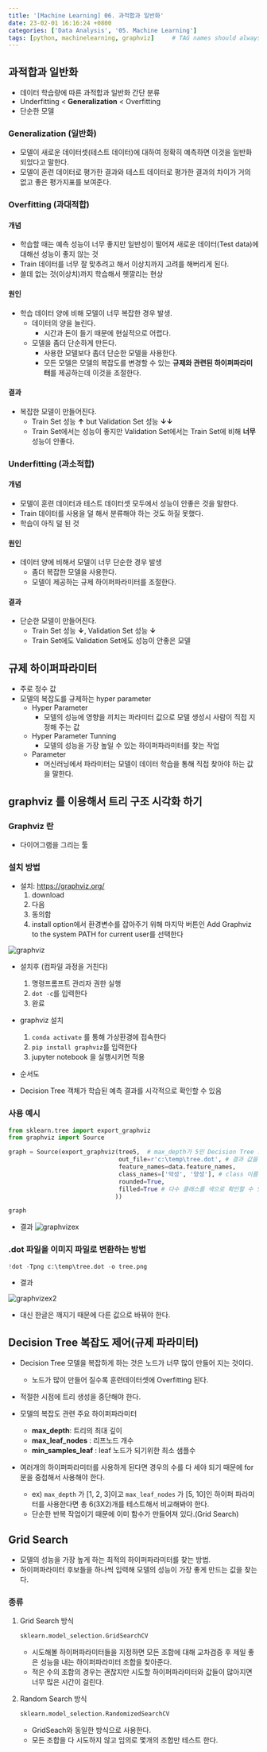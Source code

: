 ```yaml
---
title: '[Machine Learning] 06. 과적합과 일반화'
date: 23-02-01 16:16:24 +0800
categories: ['Data Analysis', '05. Machine Learning']
tags: [python, machinelearning, graphviz]     # TAG names should always be lowercase
---
```


## 과적합과 일반화

- 데이터 학습량에 따른 과적합과 일반화 간단 분류
- Underfitting < **Generalization** < Overfitting
- 단순한 모델

### **Generalization (일반화)**
- 모델이 새로운 데이터셋(테스트 데이터)에 대하여 정확히 예측하면 이것을 일반화 되었다고 말한다.
- 모델이 훈련 데이터로 평가한 결과와 테스트 데이터로 평가한 결과의 차이가 거의 없고 좋은 평가지표를 보여준다.

### **Overfitting (과대적합)**
#### 개념
- 학습할 때는 예측 성능이 너무 좋지만 일반성이 떨어져 새로운 데이터(Test data)에 대해선 성능이 좋지 않는 것
- Train 데이터를 너무 잘 맞추려고 해서 이상치까지 고려를 해버리게 된다.
- 쓸데 없는 것(이상치)까지 학습해서 헷깔리는 현상
#### 원인
- 학습 데이터 양에 비해 모델이 너무 복잡한 경우 발생.
    - 데이터의 양을 늘린다. 
        - 시간과 돈이 들기 때문에 현실적으로 어렵다.
    - 모델을 좀더 단순하게 만든다.
        - 사용한 모델보다 좀더 단순한 모델을 사용한다.
        - 모든 모델은 모델의 복잡도를 변경할 수 있는 **규제와 관련된 하이퍼파라미터**를 제공하는데 이것을 조절한다.
#### 결과
- 복잡한 모델이 만들어진다.
    - Train Set 성능 **&uarr;**  but  Validation Set 성능 **&darr;&darr;**
    - Train Set에서는 성능이 좋지만 Validation Set에서는 Train Set에 비해 **너무** 성능이 안좋다.
    
### **Underfitting (과소적합)**
#### 개념
- 모델이 훈련 데이터과 테스트 데이터셋 모두에서 성능이 안좋은 것을 말한다.
- Train 데이터를 사용을 덜 해서 분류해야 하는 것도 하질 못했다.
- 학습이 아직 덜 된 것
#### 원인
- 데이터 양에 비해서 모델이 너무 단순한 경우 발생
    - 좀더 복잡한 모델을 사용한다.
    - 모델이 제공하는 규제 하이퍼파라미터를 조절한다.
#### 결과
- 단순한 모델이 만들어진다.
    - Train Set 성능 **&darr;**, Validation Set 성능 **&darr;**
    - Train Set에도 Validation Set에도 성능이 안좋은 모델

## 규제 하이퍼파라미터
- 주로 정수 값
- 모델의 복잡도를 규제하는 hyper parameter
    - Hyper Parameter
        - 모델의 성능에 영향을 끼치는 파라미터 값으로 모델 생성시 사람이 직접 지정해 주는 값
    - Hyper Parameter Tunning
        - 모델의 성능을 가장 높일 수 있는 하이퍼파라미터를 찾는 작업
    - Parameter
        - 머신러닝에서 파라미터는 모델이 데이터 학습을 통해 직접 찾아야 하는 값을 말한다.

## graphviz 를 이용해서 트리 구조 시각화 하기
### Graphviz 란
- 다이어그램을 그리는 툴
### 설치 방법
- 설치: <https://graphviz.org/>  
	1. download
	2. 다음
	3. 동의함
	4. install option에서 환경변수를 잡아주기 위해 마지막 버튼인 Add Graphviz to the system PATH for current user를 선택한다

![graphviz](../../../assets/img/playdata/05_machine_learning/06-01.png)

- 설치후 (컴파일 과정을 거친다)
	1.  명령프롬프트 관리자 권한 실행
	2.  `dot -c`를 입력한다
	3. 완료

- graphviz 설치
	1. `conda activate` 를 통해 가상환경에 접속한다
	2. `pip install graphviz`를 입력한다
	3. jupyter notebook 을 실행시키면 적용
- 순서도
- Decision Tree 객체가 학습된 예측 결과를 시각적으로 확인할 수 있음

### 사용 예시

```python
from sklearn.tree import export_graphviz
from graphviz import Source

graph = Source(export_graphviz(tree5,  # max_depth가 5인 Decision Tree 모델
                               out_file=r'c:\temp\tree.dot', # 결과 값을 .dot 타입으로 저장
                               feature_names=data.feature_names,
                               class_names=['악성', '양성'], # class 이름
                               rounded=True,
                               filled=True # 다수 클래스를 색으로 확인할 수 있도록 색을 채운다. 색이 진하면 그 색이 차지하는 비율이 높은 것을 의미
                              ))

graph
```

- 결과
![graphvizex](../../../assets/img/playdata/05_machine_learning/06-02.png)

### .dot 파일을 이미지 파일로 변환하는 방법

``` python
!dot -Tpng c:\temp\tree.dot -o tree.png
```

- 결과

![graphvizex2](../../../assets/img/playdata/05_machine_learning/06-03.png)

- 대신 한글은 깨지기 때문에 다른 값으로 바꿔야 한다.

## Decision Tree 복잡도 제어(규제 파라미터)
- Decision Tree 모델을 복잡하게 하는 것은 노드가 너무 많이 만들어 지는 것이다. 
    - 노드가 많이 만들어 질수록 훈련데이터셋에 Overfitting 된다.
- 적절한 시점에 트리 생성을 중단해야 한다.

- 모델의 복잡도 관련 주요 하이퍼파라미터
    - **max_depth**: 트리의 최대 깊이
    - **max_leaf_nodes** : 리프노드 개수
    - **min_samples_leaf** : leaf 노드가 되기위한 최소 샘플수 

- 여러개의 하이퍼파라미터를 사용하게 된다면 경우의 수를 다 세야 되기 때문에 for문을 중첩해서 사용해야 한다.
    - ex) `max_depth` 가 [1, 2, 3]이고 `max_leaf_nodes` 가 [5, 10]인 하이퍼 파라미터를 사용한다면 총 6(3X2)개를 테스트해서 비교해봐야 한다.
    - 단순한 반복 작업이기 때문에 이미 함수가 만들어져 있다.(Grid Search)

## Grid Search
- 모델의 성능을 가장 높게 하는 최적의 하이퍼파라미터를 찾는 방법.
- 하이퍼파라미터 후보들을 하나씩 입력해 모델의 성능이 가장 좋게 만드는 값을 찾는다.
### 종류
1. Grid Search 방식
    ```python
    sklearn.model_selection.GridSearchCV
    ```  
    - 시도해볼 하이퍼파라미터들을 지정하면 모든 조합에 대해 교차검증 후 제일 좋은 성능을 내는 하이퍼파라미터 조합을 찾아준다.
    - 적은 수의 조합의 경우는 괜찮지만 시도할 하이퍼파라미터와 값들이 많아지면 너무 많은 시간이 걸린다.

2. Random Search 방식
    ```python
    sklearn.model_selection.RandomizedSearchCV
    ```  
    - GridSeach와 동일한 방식으로 사용한다.
    - 모든 조합을 다 시도하지 않고 임의로 몇개의 조합만 테스트 한다.